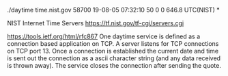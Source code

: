./daytime time.nist.gov 
58700 19-08-05 07:32:10 50 0 0 646.8 UTC(NIST) * 

NIST Internet Time Servers 
https://tf.nist.gov/tf-cgi/servers.cgi 


https://tools.ietf.org/html/rfc867 
One daytime service is defined as a connection based application on
TCP.  A server listens for TCP connections on TCP port 13.  Once a
connection is established the current date and time is sent out the
connection as a ascii character string (and any data received is
        thrown away).  The service closes the connection after sending the
quote.

